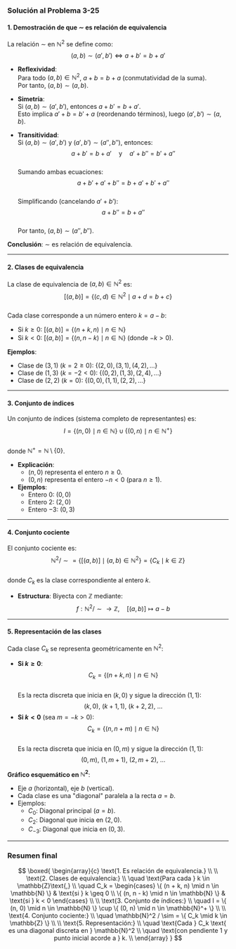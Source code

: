 ### Solución al Problema 3-25

#### 1. **Demostración de que $\sim$ es relación de equivalencia**
La relación $\sim$ en $\mathbb{N}^2$ se define como:  
$$(a,b) \sim (a',b') \iff a + b' = b + a'$$  

- **Reflexividad**:  
  Para todo $(a,b) \in \mathbb{N}^2$, $a + b = b + a$ (conmutatividad de la suma).  
  Por tanto, $(a,b) \sim (a,b)$.  

- **Simetría**:  
  Si $(a,b) \sim (a',b')$, entonces $a + b' = b + a'$.  
  Esto implica $a' + b = b' + a$ (reordenando términos), luego $(a',b') \sim (a,b)$.  

- **Transitividad**:  
  Si $(a,b) \sim (a',b')$ y $(a',b') \sim (a'',b'')$, entonces:  
  $$a + b' = b + a' \quad \text{y} \quad a' + b'' = b' + a''$$  
  Sumando ambas ecuaciones:  
  $$a + b' + a' + b'' = b + a' + b' + a''$$  
  Simplificando (cancelando $a' + b'$):  
  $$a + b'' = b + a''$$  
  Por tanto, $(a,b) \sim (a'',b'')$.  

**Conclusión**: $\sim$ es relación de equivalencia.

---

#### 2. **Clases de equivalencia**
La clase de equivalencia de $(a,b) \in \mathbb{N}^2$ es:  
$$[(a,b)] = \{ (c,d) \in \mathbb{N}^2 \mid a + d = b + c \}$$  
Cada clase corresponde a un número entero $k = a - b$:  
- Si $k \geq 0$: $[(a,b)] = \{ (n + k, n) \mid n \in \mathbb{N} \}$  
- Si $k < 0$: $[(a,b)] = \{ (n, n - k) \mid n \in \mathbb{N} \}$ (donde $-k > 0$).  

**Ejemplos**:  
- Clase de $(3,1)$ ($k = 2 \geq 0$): $\{(2,0), (3,1), (4,2), \ldots\}$  
- Clase de $(1,3)$ ($k = -2 < 0$): $\{(0,2), (1,3), (2,4), \ldots\}$  
- Clase de $(2,2)$ ($k = 0$): $\{(0,0), (1,1), (2,2), \ldots\}$  

---

#### 3. **Conjunto de índices**
Un conjunto de índices (sistema completo de representantes) es:  
$$I = \{ (n, 0) \mid n \in \mathbb{N} \} \cup \{ (0, n) \mid n \in \mathbb{N}^+ \}$$  
donde $\mathbb{N}^+ = \mathbb{N} \setminus \{0\}$.  
- **Explicación**:  
  - $(n, 0)$ representa el entero $n \geq 0$.  
  - $(0, n)$ representa el entero $-n < 0$ (para $n \geq 1$).  
- **Ejemplos**:  
  - Entero $0$: $(0,0)$  
  - Entero $2$: $(2,0)$  
  - Entero $-3$: $(0,3)$  

---

#### 4. **Conjunto cociente**
El conjunto cociente es:  
$$\mathbb{N}^2 / \sim = \{ [(a,b)] \mid (a,b) \in \mathbb{N}^2 \} = \{ C_k \mid k \in \mathbb{Z} \}$$  
donde $C_k$ es la clase correspondiente al entero $k$.  
- **Estructura**: Biyecta con $\mathbb{Z}$ mediante:  
  $$f: \mathbb{N}^2 / \sim \to \mathbb{Z}, \quad [(a,b)] \mapsto a - b$$  

---

#### 5. **Representación de las clases**
Cada clase $C_k$ se representa geométricamente en $\mathbb{N}^2$:  
- **Si $k \geq 0$**:  
  $$C_k = \{ (n + k, n) \mid n \in \mathbb{N} \}$$  
  Es la recta discreta que inicia en $(k, 0)$ y sigue la dirección $(1,1)$:  
  $$(k,0),\ (k+1,1),\ (k+2,2),\ \ldots$$  
- **Si $k < 0$** (sea $m = -k > 0$):  
  $$C_k = \{ (n, n + m) \mid n \in \mathbb{N} \}$$  
  Es la recta discreta que inicia en $(0, m)$ y sigue la dirección $(1,1)$:  
  $$(0,m),\ (1,m+1),\ (2,m+2),\ \ldots$$  

**Gráfico esquemático en $\mathbb{N}^2$**:  
- Eje $a$ (horizontal), eje $b$ (vertical).  
- Cada clase es una "diagonal" paralela a la recta $a = b$.  
- Ejemplos:  
  - $C_0$: Diagonal principal ($a = b$).  
  - $C_2$: Diagonal que inicia en $(2,0)$.  
  - $C_{-3}$: Diagonal que inicia en $(0,3)$.  

---

### Resumen final
$$
\boxed{
\begin{array}{c}
\text{1. Es relación de equivalencia.} \\
\\
\text{2. Clases de equivalencia:} \\
\quad \text{Para cada } k \in \mathbb{Z}\text{,} \\
\quad C_k = 
\begin{cases} 
\{ (n + k, n) \mid n \in \mathbb{N} \} & \text{si } k \geq 0 \\
\{ (n, n - k) \mid n \in \mathbb{N} \} & \text{si } k < 0 
\end{cases} \\
\\
\text{3. Conjunto de índices:} \\
\quad I = \{ (n, 0) \mid n \in \mathbb{N} \} \cup \{ (0, n) \mid n \in \mathbb{N}^+ \} \\
\\
\text{4. Conjunto cociente:} \\
\quad \mathbb{N}^2 / \sim = \{ C_k \mid k \in \mathbb{Z} \} \\
\\
\text{5. Representación:} \\
\quad \text{Cada } C_k \text{ es una diagonal discreta en } \mathbb{N}^2 \\
\quad \text{con pendiente 1 y punto inicial acorde a } k. \\
\end{array}
}
$$